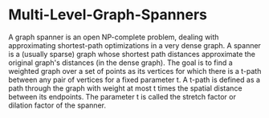 # Multi-Level-Graph-Spanners
A graph spanner is an open NP-complete problem, dealing with approximating shortest-path optimizations in a very dense graph. A spanner is a (usually sparse) graph whose shortest path distances approximate the original graph's distances (in the dense graph). The goal is to find a weighted graph over a set of points as its vertices for which there is a t-path between any pair of vertices for a fixed parameter t. A t-path is defined as a path through the graph with weight at most t times the spatial distance between its endpoints. The parameter t is called the stretch factor or dilation factor of the spanner.
